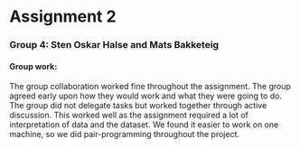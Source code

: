# Assignment 2
### Group 4: Sten Oskar Halse and Mats Bakketeig
#### Group work:

The group collaboration worked fine throughout the assignment. The group agreed early upon how they
would work and what they were going to do. The group did not delegate tasks but worked together
through active discussion. This worked well as the assignment required a lot of interpretation of
data and the dataset. We found it easier to work on one machine, so we did pair-programming
throughout the project.
